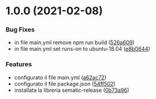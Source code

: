 # 1.0.0 (2021-02-08)


### Bug Fixes

* in file main.yml remove npm run build ([526a609](https://github.com/redeluni/SEM3/commit/526a609914804361a351a1ff3f1d222fc1cc9612))
* in file main.yml set runs-on to ubuntu-18.04 ([e8b0644](https://github.com/redeluni/SEM3/commit/e8b0644cd2cb56fb5b5c35aacec5b51923bdb3a3))


### Features

* configurato il file main.yml ([a62ac72](https://github.com/redeluni/SEM3/commit/a62ac72659345844b50785c364a265c6a67e5781))
* configurato il file package.json ([54ff502](https://github.com/redeluni/SEM3/commit/54ff5026e3eb8b974d3fed5eaa33b1a4fba0e10d))
* installata la libreria sematic-release ([0b73a96](https://github.com/redeluni/SEM3/commit/0b73a96fbc31d0f1f2c87eb2031bb9e479d7196d))
